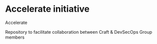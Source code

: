 # Accelerate initiative
Accelerate

Repository to facilitate collaboration between Craft & DevSecOps Group members
